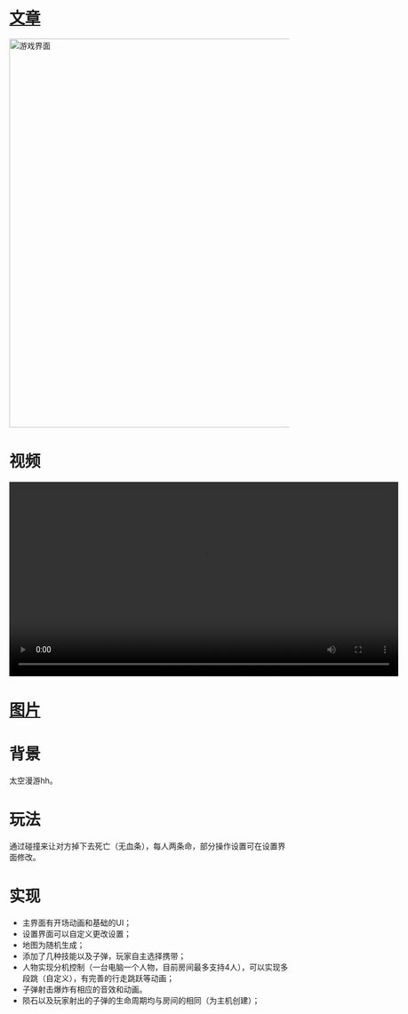 # [文章](https://zong4.github.io/2022/05/22/SpaceCollider/)

<img src="https://zong4.top/gallery/picture/source/Game.png" width="700px" title="游戏界面">

# 视频

<video src="https://zong4.github.io/gallery/media/source/SpaceCollider.mp4" width="700px" controls="controls"></video>

# [图片](https://zong4.github.io/2022/05/22/SpaceCollider/)

# 背景

太空漫游hh。

# 玩法

通过碰撞来让对方掉下去死亡（无血条），每人两条命，部分操作设置可在设置界面修改。

# 实现

- 主界面有开场动画和基础的UI；
- 设置界面可以自定义更改设置；
- 地图为随机生成；
- 添加了几种技能以及子弹，玩家自主选择携带；
- 人物实现分机控制（一台电脑一个人物，目前房间最多支持4人），可以实现多段跳（自定义），有完善的行走跳跃等动画；
- 子弹射击爆炸有相应的音效和动画。
- 陨石以及玩家射出的子弹的生命周期均与房间的相同（为主机创建）；
